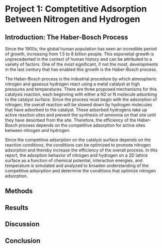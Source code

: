 # Project 1: Comptetitive Adsorption Between Nitrogen and Hydrogen



## Introduction: The Haber-Bosch Process

Since the 1900s, the global human population has seen an incredible period of growth, increasing from 1.5 to 8 billion people. This exponetial growth is unprecedented in the context of human history and can be attributed to a variety of factors. One of the most significant, if not the most, developments in the last century that has enabled this growth is the Haber-Bosch process.

The Haber-Bosch process is the industrial procedure by which atmospheric nitrogen and gaseous hydrogen react using a metal catalyst at high pressures and temperatures. There are three proposed mechanisms for this catalysis reaction, each beginning with either a N2 or N molecule adsorbing to the catalyst surface. Since the process must begin with the adsorption of nitrogen, the overall reaction will be slowed down by hydrogen molecules that have adsorbed to the catalyst. These adsorbed hydrogens take up active reaction sites and prevent the synthesis of ammonia on that site until they have desorbed from the site. Therefore, the efficiency of the Haber-Bosch process depends on the competitive adsorption for active sites between nitrogen and hydrogen.

Since the competitive adsorption on the catalyst surface depends on the reaction conditions, the conditions can be optimized to promote nitrogen adsorption and thereby increase the efficiency of the overall process. In this report, the adsoption behavior of nitrogen and hydrogen on a 2D lattice surface as a function of chemical potential, interaction energies, and temperature is simulated and analyzed to broaden understanding of the competitive adsorption and determine the conditions that optimize nitrogen adsorption.

## Methods

## Results

## Discussion

## Conclusion

